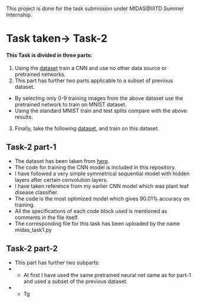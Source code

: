 This project is done for the task submission under MIDAS@IIITD Summer Internship.
# Task taken-> Task-2
#### This Task is divided in three parts:
1. Using the [dataset](https://www.dropbox.com/s/pan6mutc5xj5kj0/trainPart1.zip) train a CNN and use no other data source or pretrained networks.
2. This part has further two parts applicable to a subset of previous dataset.
 - By selecting only 0-9 training images from the above dataset use the pretrained network to train on MNIST dataset.
 - Using the standard MNIST train and test splits compare with the above results.
3. Finally, take the following [dataset](https://www.dropbox.com/s/otc12z2w7f7xm8z/mnistTask3.zip), and train on this dataset.

## Task-2 part-1
- The dataset has been taken from [here](https://www.dropbox.com/s/pan6mutc5xj5kj0/trainPart1.zip).
- The code for training the CNN model is included in this repository.
- I have followed a very simple symmetrical sequential model with hidden layers after certain convolution layers.
- I have taken reference from my earlier CNN model which was plant leaf disease classifier.
- The code is the most optimized model which gives 90.01% accuracy on training.
- All the specifications of each code block used is mentioned as comments in the file itself.
- The corresponding file for this task has been uploaded by the name midas_task1.py

## Task-2 part-2
- This part has further two subparts:
-  - At first I have used the same pretrained neural net same as for part-1 and used a subset of the previous dataset.
-  - Tg
